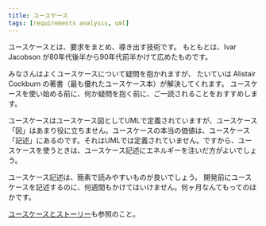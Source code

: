 ```yaml
---
title: ユースケース
tags: [requirements analysis, uml]
---
```


ユースケースとは、要求をまとめ、導き出す技術です。
もともとは、Ivar Jacobson が80年代後半から90年代前半かけて広めたものです。

みなさんはよくユースケースについて疑問を抱かれますが、
たいていは Alistair Cockburn の著書（最も優れたユースケース本）が解決してくれます。
ユースケースを使い始める前に、何か疑問を抱く前に、ご一読されることをおすすめします。

ユースケースはユースケース図としてUMLで定義されていますが、ユースケース「図」はあまり役に立ちません。ユースケースの本当の価値は、ユースケース「記述」にあるのです。それはUMLでは定義されていません。ですから、ユースケースを使うときは、ユースケース記述にエネルギーを注いだ方がよいでしょう。

ユースケース記述は、簡素で読みやすいものが良いでしょう。
開発前にユースケースを記述するのに、何週間もかけてはいけません。何ヶ月なんてもってのほかです。

[ユースケースとストーリー](/UseCaseAndStories)も参照のこと。
